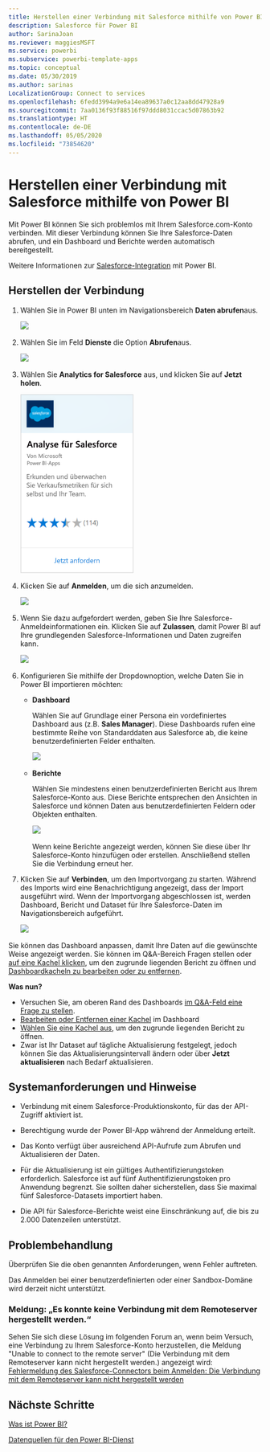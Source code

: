 ```yaml
---
title: Herstellen einer Verbindung mit Salesforce mithilfe von Power BI
description: Salesforce für Power BI
author: SarinaJoan
ms.reviewer: maggiesMSFT
ms.service: powerbi
ms.subservice: powerbi-template-apps
ms.topic: conceptual
ms.date: 05/30/2019
ms.author: sarinas
LocalizationGroup: Connect to services
ms.openlocfilehash: 6fedd3994a9e6a14ea89637a0c12aa8dd47928a9
ms.sourcegitcommit: 7aa0136f93f88516f97ddd8031ccac5d07863b92
ms.translationtype: HT
ms.contentlocale: de-DE
ms.lasthandoff: 05/05/2020
ms.locfileid: "73854620"
---
```

# <a name="connect-to-salesforce-with-power-bi"></a>Herstellen einer Verbindung mit Salesforce mithilfe von Power BI
Mit Power BI können Sie sich problemlos mit Ihrem Salesforce.com-Konto verbinden. Mit dieser Verbindung können Sie Ihre Salesforce-Daten abrufen, und ein Dashboard und Berichte werden automatisch bereitgestellt.

Weitere Informationen zur [Salesforce-Integration](https://powerbi.microsoft.com/integrations/salesforce) mit Power BI.

## <a name="how-to-connect"></a>Herstellen der Verbindung
1. Wählen Sie in Power BI unten im Navigationsbereich **Daten abrufen**aus.
   
   ![](media/service-connect-to-salesforce/pbi_getdata.png) 
2. Wählen Sie im Feld **Dienste** die Option **Abrufen**aus.
   
   ![](media/service-connect-to-salesforce/pbi_getservices.png) 
3. Wählen Sie **Analytics for Salesforce** aus, und klicken Sie auf **Jetzt holen**.  
   
   ![](media/service-connect-to-salesforce/salesforce.png)
4. Klicken Sie auf **Anmelden**, um die sich anzumelden.
   
    ![](media/service-connect-to-salesforce/dialog.png)
5. Wenn Sie dazu aufgefordert werden, geben Sie Ihre Salesforce-Anmeldeinformationen ein. Klicken Sie auf **Zulassen**, damit Power BI auf Ihre grundlegenden Salesforce-Informationen und Daten zugreifen kann.
   
   ![](media/service-connect-to-salesforce/sf_authorize.png)
6. Konfigurieren Sie mithilfe der Dropdownoption, welche Daten Sie in Power BI importieren möchten:
   
   * **Dashboard**
     
     Wählen Sie auf Grundlage einer Persona ein vordefiniertes Dashboard aus (z.B. **Sales Manager**). Diese Dashboards rufen eine bestimmte Reihe von Standarddaten aus Salesforce ab, die keine benutzerdefinierten Felder enthalten.
     
     ![](media/service-connect-to-salesforce/pbi_salesforcechooserole.png)
   * **Berichte**
     
     Wählen Sie mindestens einen benutzerdefinierten Bericht aus Ihrem Salesforce-Konto aus. Diese Berichte entsprechen den Ansichten in Salesforce und können Daten aus benutzerdefinierten Feldern oder Objekten enthalten.
     
     ![](media/service-connect-to-salesforce/pbi_salesforcereports.png)
     
     Wenn keine Berichte angezeigt werden, können Sie diese über Ihr Salesforce-Konto hinzufügen oder erstellen. Anschließend stellen Sie die Verbindung erneut her.

7. Klicken Sie auf **Verbinden**, um den Importvorgang zu starten. Während des Imports wird eine Benachrichtigung angezeigt, dass der Import ausgeführt wird. Wenn der Importvorgang abgeschlossen ist, werden Dashboard, Bericht und Dataset für Ihre Salesforce-Daten im Navigationsbereich aufgeführt.
   
   ![](media/service-connect-to-salesforce/pbi_getdatasalesforcedash.png)

Sie können das Dashboard anpassen, damit Ihre Daten auf die gewünschte Weise angezeigt werden. Sie können im Q&A-Bereich Fragen stellen oder [auf eine Kachel klicken](consumer/end-user-tiles.md), um den zugrunde liegenden Bericht zu öffnen und [Dashboardkacheln zu bearbeiten oder zu entfernen](service-dashboard-edit-tile.md).

**Was nun?**

* Versuchen Sie, am oberen Rand des Dashboards [im Q&A-Feld eine Frage zu stellen](consumer/end-user-q-and-a.md).
* [Bearbeiten oder Entfernen einer Kachel](service-dashboard-edit-tile.md) im Dashboard
* [Wählen Sie eine Kachel aus](service-dashboard-tiles.md), um den zugrunde liegenden Bericht zu öffnen.
* Zwar ist Ihr Dataset auf tägliche Aktualisierung festgelegt, jedoch können Sie das Aktualisierungsintervall ändern oder über **Jetzt aktualisieren** nach Bedarf aktualisieren.

## <a name="system-requirements-and-considerations"></a>Systemanforderungen und Hinweise

- Verbindung mit einem Salesforce-Produktionskonto, für das der API-Zugriff aktiviert ist.

- Berechtigung wurde der Power BI-App während der Anmeldung erteilt.

- Das Konto verfügt über ausreichend API-Aufrufe zum Abrufen und Aktualisieren der Daten.

- Für die Aktualisierung ist ein gültiges Authentifizierungstoken erforderlich. Salesforce ist auf fünf Authentifizierungstoken pro Anwendung begrenzt. Sie sollten daher sicherstellen, dass Sie maximal fünf Salesforce-Datasets importiert haben.

- Die API für Salesforce-Berichte weist eine Einschränkung auf, die bis zu 2.000 Datenzeilen unterstützt.


## <a name="troubleshooting"></a>Problembehandlung

Überprüfen Sie die oben genannten Anforderungen, wenn Fehler auftreten. 

Das Anmelden bei einer benutzerdefinierten oder einer Sandbox-Domäne wird derzeit nicht unterstützt.

### <a name="unable-to-connect-to-the-remote-server-message"></a>Meldung: „Es konnte keine Verbindung mit dem Remoteserver hergestellt werden.“

Sehen Sie sich diese Lösung im folgenden Forum an, wenn beim Versuch, eine Verbindung zu Ihrem Salesforce-Konto herzustellen, die Meldung "Unable to connect to the remote server" (Die Verbindung mit dem Remoteserver kann nicht hergestellt werden.) angezeigt wird: [Fehlermeldung des Salesforce-Connectors beim Anmelden: Die Verbindung mit dem Remoteserver kann nicht hergestellt werden](https://www.outsystems.com/forums/Forum_TopicView.aspx?TopicId=17674&TopicName=log-in-error-message-unable-to-connect-to-the-remote-server&)


## <a name="next-steps"></a>Nächste Schritte
[Was ist Power BI?](fundamentals/power-bi-overview.md)

[Datenquellen für den Power BI-Dienst](service-get-data.md)

